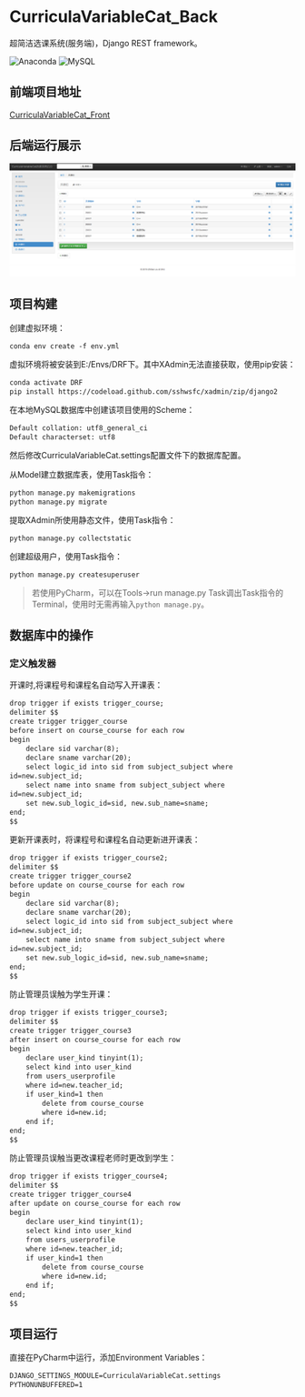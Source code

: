# CurriculaVariableCat_Back
超简洁选课系统(服务端)，Django REST framework。

![Anaconda](https://img.shields.io/badge/Anaconda-4.6.12-brightgreen.svg)
![MySQL](https://img.shields.io/badge/MySQL-5.7.21-blue.svg)

## 前端项目地址
[CurriculaVariableCat_Front](https://github.com/LauZyHou/CurriculaVariableCat_Front)

## 后端运行展示
![](./README_PIC/1.png)

## 项目构建
创建虚拟环境：
```
conda env create -f env.yml
```
虚拟环境将被安装到E:/Envs/DRF下。其中XAdmin无法直接获取，使用pip安装：
```
conda activate DRF
pip install https://codeload.github.com/sshwsfc/xadmin/zip/django2
```
在本地MySQL数据库中创建该项目使用的Scheme：
```
Default collation: utf8_general_ci
Default characterset: utf8
```
然后修改CurriculaVariableCat.settings配置文件下的数据库配置。

从Model建立数据库表，使用Task指令：
```
python manage.py makemigrations
python manage.py migrate
```
提取XAdmin所使用静态文件，使用Task指令：
```
python manage.py collectstatic
```
创建超级用户，使用Task指令：
```
python manage.py createsuperuser
```
> 若使用PyCharm，可以在Tools->run manage.py Task调出Task指令的Terminal，使用时无需再输入`python manage.py`。

## 数据库中的操作
### 定义触发器
开课时,将课程号和课程名自动写入开课表：
```mysql
drop trigger if exists trigger_course;
delimiter $$
create trigger trigger_course
before insert on course_course for each row
begin
    declare sid varchar(8);
    declare sname varchar(20);
    select logic_id into sid from subject_subject where id=new.subject_id;
    select name into sname from subject_subject where id=new.subject_id;
    set new.sub_logic_id=sid, new.sub_name=sname;
end;
$$
```
更新开课表时，将课程号和课程名自动更新进开课表：
```mysql
drop trigger if exists trigger_course2;
delimiter $$
create trigger trigger_course2
before update on course_course for each row
begin
    declare sid varchar(8);
    declare sname varchar(20);
    select logic_id into sid from subject_subject where id=new.subject_id;
    select name into sname from subject_subject where id=new.subject_id;
    set new.sub_logic_id=sid, new.sub_name=sname;
end;
$$
```
防止管理员误触为学生开课：
```mysql
drop trigger if exists trigger_course3;
delimiter $$
create trigger trigger_course3
after insert on course_course for each row
begin
	declare user_kind tinyint(1);
    select kind into user_kind
    from users_userprofile
    where id=new.teacher_id;
    if user_kind=1 then
		delete from course_course
        where id=new.id;
	end if;
end;
$$
```
防止管理员误触当更改课程老师时更改到学生：
```mysql
drop trigger if exists trigger_course4;
delimiter $$
create trigger trigger_course4
after update on course_course for each row
begin
	declare user_kind tinyint(1);
    select kind into user_kind
    from users_userprofile
    where id=new.teacher_id;
    if user_kind=1 then
		delete from course_course
        where id=new.id;
	end if;
end;
$$
```
## 项目运行
直接在PyCharm中运行，添加Environment Variables：
```
DJANGO_SETTINGS_MODULE=CurriculaVariableCat.settings
PYTHONUNBUFFERED=1
```
